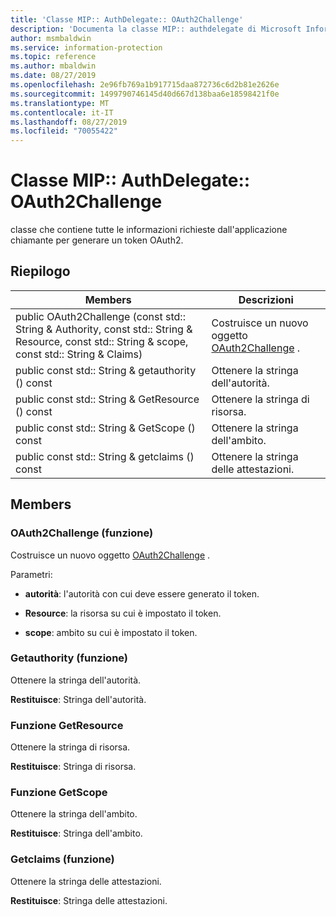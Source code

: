 ```yaml
---
title: 'Classe MIP:: AuthDelegate:: OAuth2Challenge'
description: 'Documenta la classe MIP:: authdelegate di Microsoft Information Protection (MIP) SDK.'
author: msmbaldwin
ms.service: information-protection
ms.topic: reference
ms.author: mbaldwin
ms.date: 08/27/2019
ms.openlocfilehash: 2e96fb769a1b917715daa872736c6d2b81e2626e
ms.sourcegitcommit: 1499790746145d40d667d138baa6e18598421f0e
ms.translationtype: MT
ms.contentlocale: it-IT
ms.lasthandoff: 08/27/2019
ms.locfileid: "70055422"
---
```

# <a name="class-mipauthdelegateoauth2challenge"></a>Classe MIP:: AuthDelegate:: OAuth2Challenge 
classe che contiene tutte le informazioni richieste dall'applicazione chiamante per generare un token OAuth2.
  
## <a name="summary"></a>Riepilogo
 Members                        | Descrizioni                                
--------------------------------|---------------------------------------------
public OAuth2Challenge (const std:: String & Authority, const std:: String & Resource, const std:: String & scope, const std:: String & Claims)  |  Costruisce un nuovo oggetto [OAuth2Challenge](class_mip_authdelegate_oauth2challenge.md) .
public const std:: String & getauthority () const  |  Ottenere la stringa dell'autorità.
public const std:: String & GetResource () const  |  Ottenere la stringa di risorsa.
public const std:: String & GetScope () const  |  Ottenere la stringa dell'ambito.
public const std:: String & getclaims () const  |  Ottenere la stringa delle attestazioni.
  
## <a name="members"></a>Members
  
### <a name="oauth2challenge-function"></a>OAuth2Challenge (funzione)
Costruisce un nuovo oggetto [OAuth2Challenge](class_mip_authdelegate_oauth2challenge.md) .

Parametri:  
* **autorità**: l'autorità con cui deve essere generato il token. 


* **Resource**: la risorsa su cui è impostato il token. 


* **scope**: ambito su cui è impostato il token.


  
### <a name="getauthority-function"></a>Getauthority (funzione)
Ottenere la stringa dell'autorità.

  
**Restituisce**: Stringa dell'autorità.
  
### <a name="getresource-function"></a>Funzione GetResource
Ottenere la stringa di risorsa.

  
**Restituisce**: Stringa di risorsa.
  
### <a name="getscope-function"></a>Funzione GetScope
Ottenere la stringa dell'ambito.

  
**Restituisce**: Stringa dell'ambito.
  
### <a name="getclaims-function"></a>Getclaims (funzione)
Ottenere la stringa delle attestazioni.

  
**Restituisce**: Stringa delle attestazioni.
